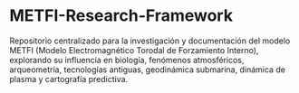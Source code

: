 # METFI-Research-Framework
Repositorio centralizado para la investigación y documentación del modelo METFI (Modelo Electromagnético Torodal de Forzamiento Interno), explorando su influencia en biología, fenómenos atmosféricos, arqueometría, tecnologías antiguas, geodinámica submarina, dinámica de plasma y cartografía predictiva.
